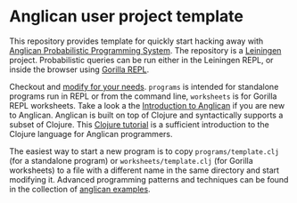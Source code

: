 # Anglican user project template

This repository provides template for quickly start hacking away
with [Anglican Probabilistic Programming
System](https://bitbucket.org/probprog/anglican).  The repository is
a [Leiningen](http://leiningen.org/) project. Probabilistic queries
can be run either in the Leiningen REPL, or inside the browser using
[Gorilla REPL](http://gorilla-repl.org/).

Checkout and [modify for your needs](https://bitbucket.org/probprog/anglican-user/src/HEAD/doc/intro.md).
 `programs` is intended for
standalone programs run in REPL or from the command line,
`worksheets` is for Gorilla REPL worksheets. Take a look a the
[Introduction to
Anglican](https://bitbucket.org/probprog/anglican/src/HEAD/code/doc/intro.md)
if you are new to Anglican.  Anglican is built on top of Clojure and
syntactically supports a subset of Clojure. This [Clojure tutorial](http://clojure-doc.org/articles/tutorials/introduction.html)
is a sufficient introduction to the Clojure language for Anglican
programmers.

The easiest way to start a new program is to copy
`programs/template.clj` (for a standalone program) or
`worksheets/template.clj` (for Gorilla worksheets) to a file with a
different name in the same directory and start modifying it.
Advanced programming patterns and techniques can be found in the
collection of [anglican examples](https://bitbucket.org/fwood/anglican-examples).